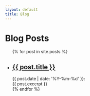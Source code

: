 ```yaml
---
layout: default
title: Blog
---
```


# Blog Posts

<div class="listing">
<ul>
  {% for post in site.posts %}
    <li>
      <h2>
        <a href="{{ post.url }}">
          {{ post.title }}
        </a>
      </h2>
      <div class="date">
        {{ post.date | date: '%Y-%m-%d' }}:
      </div>
      {{ post.excerpt }}
    </li>
  {% endfor %}
</ul>
</div>